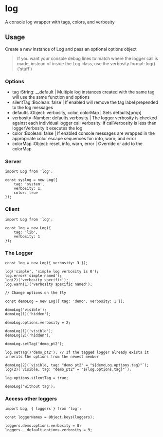# log

A console log wrapper with tags, colors, and verbosity

## Usage

Create a new instance of Log and pass an optional options object

> If you want your console debug lines to match where the logger call is made, instead of inside the Log class, use the verbosity format: log()('stuff')

### Options

- tag :String: __default | Multiple log instances created with the same tag will use the same function and options
- silentTag :Boolean: false | If enabled will remove the tag label prepended to the log messages
- defaults :Object: verbosity, color, colorMap | Sets defaults[prop]
- verbosity :Number: defaults.verbosity | The logger verbosity is checked against each individual logger call verbosity. if callVerbosity is less than loggerVerbosity it executes the log
- color :Boolean: false | If enabled console messages are wrapped in the appropriate color escape sequences for: info, warn, and error
- colorMap :Object: reset, info, warn, error | Override or add to the colorMap

### Server

```
import Log from 'log';

const syslog = new Log({
	tag: 'system',
	verbosity: 1,
	color: true
});
```

### Client

```
import Log from 'log';

const log = new Log({
	tag: 'lib',
	verbosity: 1
});
```

### The Logger

```
const log = new Log({ verbosity: 3 });

log('simple', 'simple log verbosity is 0');
log.error('simple named');
log(2)('verbosity specific');
log.warn(1)('verbosity specific named');

// Change options on the fly

const demoLog = new Log({ tag: 'demo', verbosity: 1 });

demoLog('visible');
demoLog(1)('hidden');

demoLog.options.verbosity = 2;

demoLog(1)('visible');
demoLog(2)('hidden');

demoLog.setTag('demo_pt2');

log.setTag()'demo_pt2'); // If the tagged logger already exists it inherits the options from the newest member

demoLog(2)(`visible, tag: "demo_pt2" = "${demoLog.options.tag}"`);
log(2)(`visible, tag: "demo_pt2" = "${log.options.tag}"`);

log.options.silentTag = true;

demoLog('without tag');
```

### Access other loggers

```
import Log, { loggers } from 'log';

const loggerNames = Object.keys(loggers);

loggers.demo.options.verbosity = 0;
loggers.__default.options.verbosity = 9;
```
